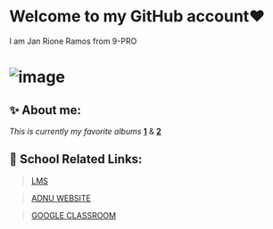 # Welcome to my GitHub account❤️
I am Jan Rione Ramos from 9-PRO
# ![image](https://user-images.githubusercontent.com/118333491/202354093-f717b9dc-a39f-4aab-adc2-33b90538698f.png)

## ✨ About me:
*This is currently my favorite albums* [**1**](https://open.spotify.com/album/3lS1y25WAhcqJDATJK70Mq) & [**2**](https://open.spotify.com/album/7jaSNQUBJbvfbZHLNFrV7P)

## 📓 School Related Links:
> [LMS](https://jhsportal.adnu.edu.ph/)

>[ADNU WEBSITE](https://jhsos.adnu.edu.ph/)

>[GOOGLE CLASSROOM](https://classroom.google.com/c/NTI2MjUxMzY4OTc1)
